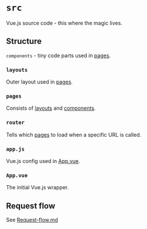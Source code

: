 # `src`

Vue.js source code - this where the magic lives.

## Structure

`components` - tiny code parts used in [pages](#pages).

### `layouts`

Outer layout used in [pages](#pages).

### `pages`

Consists of [layouts](#layouts) and [components](#components).

### `router`

Tells which [pages](#pages) to load when a specific URL is called.

### `app.js`

Vue.js config used in [App.vue](#App.vue).

### `App.vue`

The initial Vue.js wrapper.

## Request flow

See [Request-flow.md](../Request-flow.md)